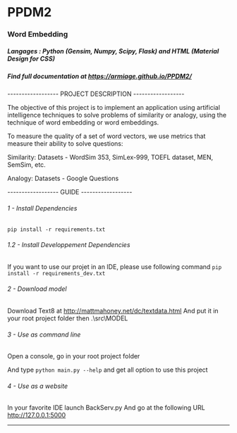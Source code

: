 # PPDM2
### Word Embedding

##### Langages : Python (Gensim, Numpy, Scipy, Flask) and HTML (Material Design for CSS)
##### Find full documentation at https://armiage.github.io/PPDM2/

------------------ PROJECT DESCRIPTION ------------------

The objective of this project is to implement an application using artificial intelligence techniques to solve problems of similarity or analogy, using the technique of word embedding or word embeddings.

To measure the quality of a set of word vectors, we use metrics that measure their ability to solve questions:

Similarity: Datasets - WordSim 353, SimLex-999, TOEFL dataset, MEN, SemSim, etc.

Analogy: Datasets - Google Questions

------------------ GUIDE ------------------

###### 1 - Install Dependencies
```pip install -r requirements.txt```

###### 1.2 - Install Developpement Dependencies
If you want to use our projet in an IDE, please use following command
```pip install -r requirements_dev.txt```

###### 2 - Download model
Download Text8 at http://mattmahoney.net/dc/textdata.html
And put it in your root project folder then .\src\MODEL

###### 3 - Use as command line
Open a console, go in your root project folder

And type ```python main.py --help``` and get all option to use this project

###### 4 - Use as a website
In your favorite IDE launch BackServ.py
And go at the following URL http://127.0.0.1:5000

------
